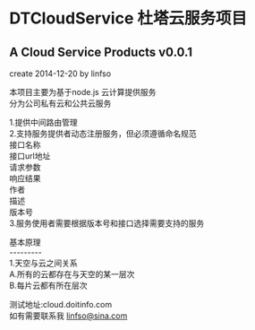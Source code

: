 DTCloudService
杜塔云服务项目
==============

A Cloud Service Products 
v0.0.1 
-----------------------------
create 2014-12-20 by linfso

本项目主要为基于node.js 云计算提供服务<br>
分为公司私有云和公共云服务

1.提供中间路由管理<br>
2.支持服务提供者动态注册服务，但必须遵循命名规范<br>
   接口名称<br>
   接口url地址<br>
   请求参数<br>
   响应结果<br>
   作者<br>
   描述<br>
   版本号<br>
3.服务使用者需要根据版本号和接口选择需要支持的服务<br>

基本原理<br>
---------<br>
1.天空与云之间关系<br>
 A.所有的云都存在与天空的某一层次<br>
 B.每片云都有所在层次<br>



测试地址:cloud.doitinfo.com<br>
如有需要联系我 linfso@sina.com<br>



